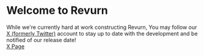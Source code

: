 # Welcome to **Revurn**
While we're currently hard at work constructing Revurn, You may follow our [X (formerly Twitter)](https://x.com/revurnapp) account to stay up to date with the development and be notified of our release date!<br>
[X Page](https://x.com/revurnapp)

